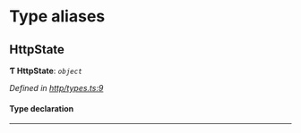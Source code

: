

# Type aliases

<a id="httpstate"></a>

##  HttpState

**Ƭ HttpState**: *`object`*

*Defined in [http/types.ts:9](https://github.com/polkadot-js/api/blob/f8e7388/packages/rpc-provider/src/http/types.ts#L9)*

#### Type declaration

___

